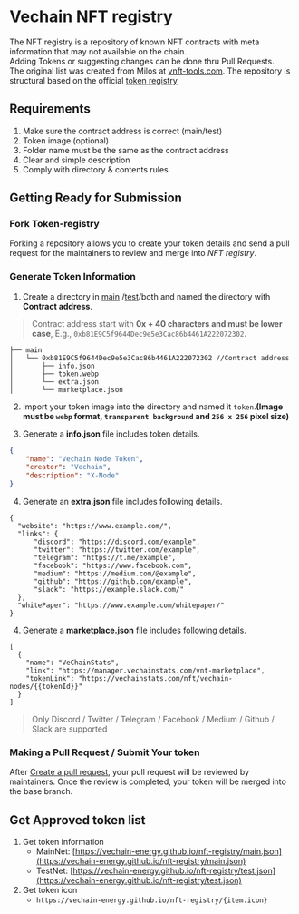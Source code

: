 # Vechain NFT registry

The NFT registry is a repository of known NFT contracts with meta information that may not available on the chain.  
Adding Tokens or suggesting changes can be done thru Pull Requests.  
The original list was created from Milos at [vnft-tools.com](https://vnft-tools.com/). The repository is structural based on the official [token registry](https://github.com/vechain/token-registry)


## Requirements 
1. Make sure the contract address is correct (main/test)
2. Token image (optional)
3. Folder name must be the same as the contract address 
4. Clear and simple description 
5. Comply with directory & contents rules

## Getting Ready for Submission
### Fork Token-registry
Forking a repository allows you to create your token details and send a pull request for the maintainers to review and merge into *NFT registry*.
### Generate Token Information
1. Create a directory in [main](tokens/main) /[test](tokens/test)/both and named the directory with **Contract address**.

> Contract address start with **0x + 40 characters and must be lower case**, E.g., `0xb81E9C5f9644Dec9e5e3Cac86b4461A222072302`.

```
├── main 
│   └── 0xb81E9C5f9644Dec9e5e3Cac86b4461A222072302 //Contract address
│       ├── info.json
│       ├── token.webp
│       └── extra.json
│       └── marketplace.json
```


2. Import your token image into the directory and named it `token`.**(Image must be `webp` format, `transparent background` and `256 x 256` pixel size)**

3. Generate a **info.json** file includes token details.


```json
{
    "name": "Vechain Node Token",
    "creator": "Vechain",
    "description": "X-Node"
}
```

4. Generate an **extra.json** file includes following details. 

```
{
  "website": "https://www.example.com/", 
  "links": {
      "discord": "https://discord.com/example",
      "twitter": "https://twitter.com/example",
      "telegram": "https://t.me/example",
      "facebook": "https://www.facebook.com",
      "medium": "https://medium.com/@example",
      "github": "https://github.com/example",
      "slack": "https://example.slack.com/"
  },
  "whitePaper": "https://www.example.com/whitepaper/"
}

```

4. Generate a **marketplace.json** file includes following details. 

```
[
  {
    "name": "VeChainStats",
    "link": "https://manager.vechainstats.com/vnt-marketplace",
    "tokenLink": "https://vechainstats.com/nft/vechain-nodes/{{tokenId}}"
  }
]

```

> Only Discord / Twitter / Telegram / Facebook / Medium / Github / Slack are supported

### Making a Pull Request / Submit Your token
After [Create a pull request](https://help.github.com/en/articles/creating-a-pull-request), your pull request will be reviewed by maintainers. Once the review is completed, your token will be merged into the base branch.

## Get Approved token list

1. Get token information
   * MainNet: [https://vechain-energy.github.io/nft-registry/main.json](https://vechain-energy.github.io/nft-registry/main.json)
   * TestNet: [https://vechain-energy.github.io/nft-registry/test.json](https://vechain-energy.github.io/nft-registry/test.json)
2. Get token icon
   * `https://vechain-energy.github.io/nft-registry/{item.icon}`
